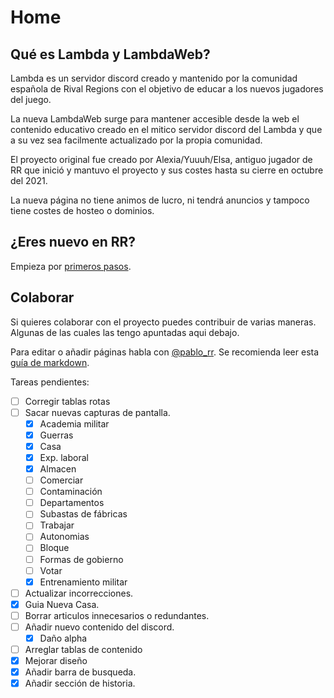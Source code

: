 # Home

## Qué es Lambda y LambdaWeb?

Lambda es un servidor discord creado y mantenido por la comunidad española de Rival Regions con el objetivo de educar a los nuevos jugadores del juego.

La nueva LambdaWeb surge para mantener accesible desde la web el contenido educativo creado en el mitico servidor discord del Lambda y que a su vez sea facilmente actualizado por la propia comunidad.

El proyecto original fue creado por Alexia/Yuuuh/Elsa, antiguo jugador de RR que inició y mantuvo el proyecto y sus costes hasta su cierre en octubre del 2021. 

La nueva página no tiene animos de lucro, ni tendrá anuncios y tampoco tiene costes de hosteo o dominios.

##  ¿Eres nuevo en RR?
Empieza por [primeros pasos](/01-Primeros-Pasos).

## Colaborar

Si quieres colaborar con el proyecto puedes contribuir de varias maneras. Algunas de las cuales las tengo apuntadas aqui debajo. 

Para editar o añadir páginas habla con [@pablo_rr](https://t.me/pablo_rr).
Se recomienda leer esta [guía de markdown](https://docs.github.com/es/github/writing-on-github/getting-started-with-writing-and-formatting-on-github/basic-writing-and-formatting-syntax).

Tareas pendientes:

- [ ] Corregir tablas rotas
- [ ] Sacar nuevas capturas de pantalla.
    - [x] Academia militar
    - [x] Guerras 
    - [x] Casa
    - [x] Exp. laboral
    - [x] Almacen
    - [ ] Comerciar
    - [ ] Contaminación
    - [ ] Departamentos
    - [ ] Subastas de fábricas
    - [ ] Trabajar
    - [ ] Autonomias
    - [ ] Bloque
    - [ ] Formas de gobierno
    - [ ] Votar
    - [x] Entrenamiento militar
- [ ] Actualizar incorrecciones.
- [x] Guia Nueva Casa.
- [ ] Borrar articulos innecesarios o redundantes.
- [ ] Añadir nuevo contenido del discord.
    - [x] Daño alpha
- [ ] Arreglar tablas de contenido
- [x] Mejorar diseño
- [x] Añadir barra de busqueda.
- [x] Añadir sección de historia.

